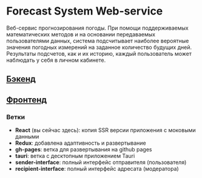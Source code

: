 # Forecast System Web-service

Веб-сервис прогнозирования погоды. При помощи поддерживаемых математических методов и на основании передаваемых пользователями данных, система подсчитывает наиболее вероятные значения погодных измерений на заданное количество будущих дней. Результаты подсчетов, как и их историю, каждый пользователь может наблюдать у себя в личном кабинете.

## [Бэкенд](https://github.com/BorisLarkin/web/tree/master)

## [Фронтенд](https://github.com/BorisLarkin/Forecast-System-Frontend)

### Ветки
- **React** (вы сейчас здесь): копия SSR версии приложения с моковыми данными
- **Redux**: добавлена адаптивность и развертывание
- **gh-pages**: ветка для развертывания на github pages
- **tauri**: ветка с десктопным приложением Tauri
- **sender-interface**: полный интерфейс отправителя (пользователя)
- **recipient-interface**: полный интерфейс адресата (модератора)